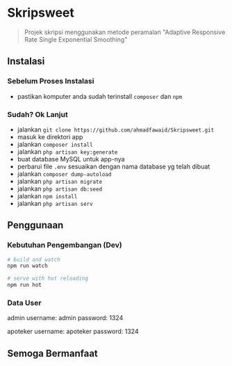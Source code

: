 # Skripsweet

> Projek skripsi menggunakan metode peramalan "Adaptive Responsive Rate Single Exponential Smoothing"

## Instalasi

### Sebelum Proses Instalasi
- pastikan komputer anda sudah terinstall `composer` dan `npm`

### Sudah? Ok Lanjut
- jalankan `git clone https://github.com/ahmadfawaid/Skripsweet.git`
- masuk ke direktori app
- jalankan `composer install`
- jalankan `php artisan key:generate`
- buat database MySQL untuk app-nya
- perbarui file `.env` sesuaikan dengan nama database yg telah dibuat
- jalankan `composer dump-autoload`
- jalankan `php artisan migrate`
- jalankan `php artisan db:seed`
- jalankan `npm install`
- jalankan `php artisan serv` 

## Penggunaan

### Kebutuhan Pengembangan (Dev)

```bash
# build and watch
npm run watch

# serve with hot reloading
npm run hot
```

### Data User

admin
username: admin
password: 1324

apoteker
username: apoteker
password: 1324

## Semoga Bermanfaat

